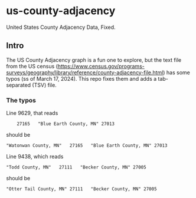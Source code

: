 # us-county-adjacency

United States County Adjacency Data, Fixed.

## Intro

The US County Adjacency graph is a fun one to explore, but the text file from the US census 
(https://www.census.gov/programs-surveys/geography/library/reference/county-adjacency-file.html)
has some typos
(ss of March 17, 2024).
This repo fixes them and adds a tab-separated (TSV) file.

### The typos

Line 9629, that reads
```
    27165	"Blue Earth County, MN"	27013
```
should be
```
"Watonwan County, MN"	27165	"Blue Earth County, MN"	27013
```

Line 9438, which reads
```
"Todd County, MN"   27111   "Becker County, MN" 27005
```
should be
```
"Otter Tail County, MN"	27111	"Becker County, MN"	27005
```

